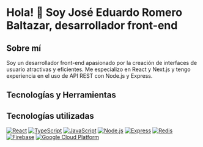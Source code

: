 # Hola! 👋 Soy José Eduardo Romero Baltazar, desarrollador front-end

## Sobre mí

Soy un desarrollador front-end apasionado por la creación de interfaces de usuario atractivas y eficientes. Me especializo en React y Next.js y tengo experiencia en el uso de API REST con Node.js y Express.

## Tecnologías y Herramientas

## Tecnologías utilizadas

[![React](https://img.shields.io/badge/-React-61DAFB?style=flat-square&logo=react&logoColor=white)](https://reactjs.org/)
[![TypeScript](https://img.shields.io/badge/-TypeScript-007ACC?style=flat-square&logo=typescript&logoColor=white)](https://www.typescriptlang.org/)
[![JavaScript](https://img.shields.io/badge/-JavaScript-F7DF1E?style=flat-square&logo=javascript&logoColor=white)](https://developer.mozilla.org/en-US/docs/Web/JavaScript)
[![Node.js](https://img.shields.io/badge/-Node.js-339933?style=flat-square&logo=node.js&logoColor=white)](https://nodejs.org/en/)
[![Express](https://img.shields.io/badge/-Express-000000?style=flat-square&logo=express&logoColor=white)](https://expressjs.com/)
[![Redis](https://img.shields.io/badge/-Redis-DC382D?style=flat-square&logo=redis&logoColor=white)](https://redis.io/)
[![Firebase](https://img.shields.io/badge/-Firebase-FFCA28?style=flat-square&logo=firebase&logoColor=white)](https://firebase.google.com/)
[![Google Cloud Platform](https://img.shields.io/badge/-Google%20Cloud%20Platform-4285F4?style=flat-square&logo=google-cloud&logoColor=white)](https://cloud.google.com/)

